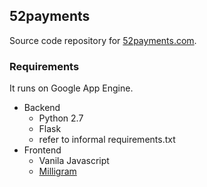 ## 52payments
Source code repository for [52payments.com](https://52payments.com).

### Requirements
It runs on Google App Engine.
- Backend
  - Python 2.7
  - Flask
  - refer to informal requirements.txt
- Frontend
  - Vanila Javascript
  - [Milligram](http://milligram.github.io/)
